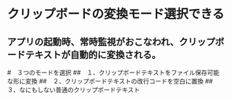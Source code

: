 # クリップボードの変換モード選択できる
## アプリの起動時、常時監視がおこなわれ、クリップボードテキストが自動的に変換される。
#　３つのモードを選択
##　１、クリップボードテキストをファイル保存可能な形に変換
##　２、クリップボードテキストの改行コードを空白に置換
##　３、なにもしない普通のクリップボードテキスト
#

